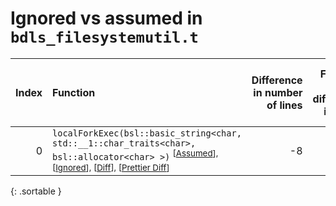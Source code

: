 # Ignored vs assumed in `bdls_filesystemutil.t`

<script src="../sorttable.js"></script>

|   Index | Function                                                                                                                                                                                                    |   Difference in number of lines |   Function size difference in bytes |   Number of lines in assumed build | Number of bytes in assumed build   |   Number of lines in ignored build | Number of bytes in ignored build   |
|--------:|:------------------------------------------------------------------------------------------------------------------------------------------------------------------------------------------------------------|--------------------------------:|------------------------------------:|-----------------------------------:|:-----------------------------------|-----------------------------------:|:-----------------------------------|
|       0 | `localForkExec(bsl::basic_string<char, std::__1::char_traits<char>, bsl::allocator<char> >)` <sup>\[[Assumed](0-assume)\], \[[Ignored](0-none)\], \[[Diff](0.diff.html)\], \[[Prettier Diff](0-diff.html)\] |                              -8 |                                 -32 |                                272 | 4,370,816                          |                                304 | 4,370,880                          |
{: .sortable }
